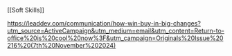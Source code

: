 
[[Soft Skills]]

https://leaddev.com/communication/how-win-buy-in-big-changes?utm_source=ActiveCampaign&utm_medium=email&utm_content=Return-to-office%20is%20cool%20now%3F&utm_campaign=Originals%20Issue%20216%20(7th%20November%202024)
